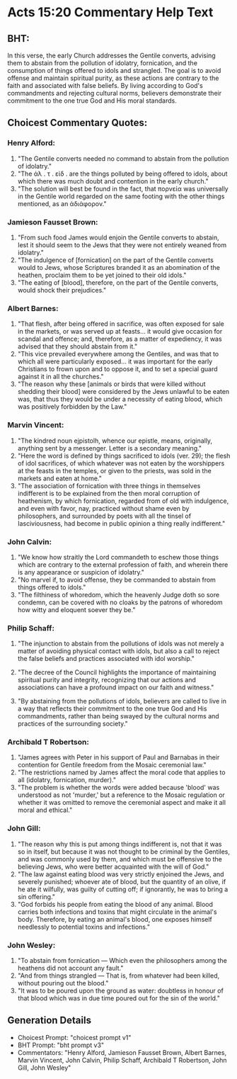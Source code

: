 # Acts 15:20 Commentary Help Text

## BHT:
In this verse, the early Church addresses the Gentile converts, advising them to abstain from the pollution of idolatry, fornication, and the consumption of things offered to idols and strangled. The goal is to avoid offense and maintain spiritual purity, as these actions are contrary to the faith and associated with false beliefs. By living according to God's commandments and rejecting cultural norms, believers demonstrate their commitment to the one true God and His moral standards.

## Choicest Commentary Quotes:
### Henry Alford:
1. "The Gentile converts needed no command to abstain from the pollution of idolatry."
2. "The ἀλ . τ . εἰδ . are the things polluted by being offered to idols, about which there was much doubt and contention in the early church."
3. "The solution will best be found in the fact, that πορνεία was universally in the Gentile world regarded on the same footing with the other things mentioned, as an ἀδιάφορον."

### Jamieson Fausset Brown:
1. "From such food James would enjoin the Gentile converts to abstain, lest it should seem to the Jews that they were not entirely weaned from idolatry."
2. "The indulgence of [fornication] on the part of the Gentile converts would to Jews, whose Scriptures branded it as an abomination of the heathen, proclaim them to be yet joined to their old idols."
3. "The eating of [blood], therefore, on the part of the Gentile converts, would shock their prejudices."

### Albert Barnes:
1. "That flesh, after being offered in sacrifice, was often exposed for sale in the markets, or was served up at feasts... it would give occasion for scandal and offence; and, therefore, as a matter of expediency, it was advised that they should abstain from it." 
2. "This vice prevailed everywhere among the Gentiles, and was that to which all were particularly exposed... it was important for the early Christians to frown upon and to oppose it, and to set a special guard against it in all the churches."
3. "The reason why these [animals or birds that were killed without shedding their blood] were considered by the Jews unlawful to be eaten was, that thus they would be under a necessity of eating blood, which was positively forbidden by the Law."

### Marvin Vincent:
1. "The kindred noun ejpistolh, whence our epistle, means, originally, anything sent by a messenger. Letter is a secondary meaning."
2. "Here the word is defined by things sacrificed to idols (ver. 29); the flesh of idol sacrifices, of which whatever was not eaten by the worshippers at the feasts in the temples, or given to the priests, was sold in the markets and eaten at home."
3. "The association of fornication with three things in themselves indifferent is to be explained from the then moral corruption of heathenism, by which fornication, regarded from of old with indulgence, and even with favor, nay, practiced without shame even by philosophers, and surrounded by poets with all the tinsel of lasciviousness, had become in public opinion a thing really indifferent."

### John Calvin:
1. "We know how straitly the Lord commandeth to eschew those things which are contrary to the external profession of faith, and wherein there is any appearance or suspicion of idolatry."
2. "No marvel if, to avoid offense, they be commanded to abstain from things offered to idols."
3. "The filthiness of whoredom, which the heavenly Judge doth so sore condemn, can be covered with no cloaks by the patrons of whoredom how witty and eloquent soever they be."

### Philip Schaff:
1. "The injunction to abstain from the pollutions of idols was not merely a matter of avoiding physical contact with idols, but also a call to reject the false beliefs and practices associated with idol worship." 

2. "The decree of the Council highlights the importance of maintaining spiritual purity and integrity, recognizing that our actions and associations can have a profound impact on our faith and witness." 

3. "By abstaining from the pollutions of idols, believers are called to live in a way that reflects their commitment to the one true God and His commandments, rather than being swayed by the cultural norms and practices of the surrounding society."

### Archibald T Robertson:
1. "James agrees with Peter in his support of Paul and Barnabas in their contention for Gentile freedom from the Mosaic ceremonial law."
2. "The restrictions named by James affect the moral code that applies to all (idolatry, fornication, murder)."
3. "The problem is whether the words were added because 'blood' was understood as not 'murder,' but a reference to the Mosaic regulation or whether it was omitted to remove the ceremonial aspect and make it all moral and ethical."

### John Gill:
1. "The reason why this is put among things indifferent is, not that it was so in itself, but because it was not thought to be criminal by the Gentiles, and was commonly used by them, and which must be offensive to the believing Jews, who were better acquainted with the will of God."
2. "The law against eating blood was very strictly enjoined the Jews, and severely punished; whoever ate of blood, but the quantity of an olive, if he ate it wilfully, was guilty of cutting off; if ignorantly, he was to bring a sin offering."
3. "God forbids his people from eating the blood of any animal. Blood carries both infections and toxins that might circulate in the animal's body. Therefore, by eating an animal's blood, one exposes himself needlessly to potential toxins and infections."

### John Wesley:
1. "To abstain from fornication — Which even the philosophers among the heathens did not account any fault."
2. "And from things strangled — That is, from whatever had been killed, without pouring out the blood."
3. "It was to be poured upon the ground as water: doubtless in honour of that blood which was in due time poured out for the sin of the world."


## Generation Details
- Choicest Prompt: "choicest prompt v1"
- BHT Prompt: "bht prompt v3"
- Commentators: "Henry Alford, Jamieson Fausset Brown, Albert Barnes, Marvin Vincent, John Calvin, Philip Schaff, Archibald T Robertson, John Gill, John Wesley"
